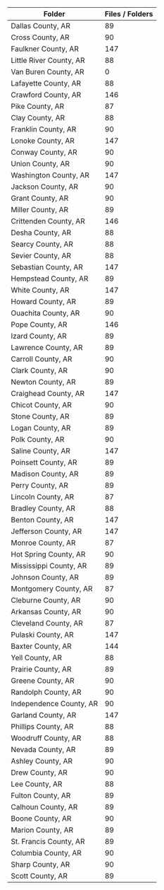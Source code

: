 | Folder                  |   Files / Folders |
|-------------------------|-------------------|
| Dallas County, AR       |                89 |
| Cross County, AR        |                90 |
| Faulkner County, AR     |               147 |
| Little River County, AR |                88 |
| Van Buren County, AR    |                 0 |
| Lafayette County, AR    |                88 |
| Crawford County, AR     |               146 |
| Pike County, AR         |                87 |
| Clay County, AR         |                88 |
| Franklin County, AR     |                90 |
| Lonoke County, AR       |               147 |
| Conway County, AR       |                90 |
| Union County, AR        |                90 |
| Washington County, AR   |               147 |
| Jackson County, AR      |                90 |
| Grant County, AR        |                90 |
| Miller County, AR       |                89 |
| Crittenden County, AR   |               146 |
| Desha County, AR        |                88 |
| Searcy County, AR       |                88 |
| Sevier County, AR       |                88 |
| Sebastian County, AR    |               147 |
| Hempstead County, AR    |                89 |
| White County, AR        |               147 |
| Howard County, AR       |                89 |
| Ouachita County, AR     |                90 |
| Pope County, AR         |               146 |
| Izard County, AR        |                89 |
| Lawrence County, AR     |                89 |
| Carroll County, AR      |                90 |
| Clark County, AR        |                90 |
| Newton County, AR       |                89 |
| Craighead County, AR    |               147 |
| Chicot County, AR       |                90 |
| Stone County, AR        |                89 |
| Logan County, AR        |                89 |
| Polk County, AR         |                90 |
| Saline County, AR       |               147 |
| Poinsett County, AR     |                89 |
| Madison County, AR      |                89 |
| Perry County, AR        |                89 |
| Lincoln County, AR      |                87 |
| Bradley County, AR      |                88 |
| Benton County, AR       |               147 |
| Jefferson County, AR    |               147 |
| Monroe County, AR       |                87 |
| Hot Spring County, AR   |                90 |
| Mississippi County, AR  |                89 |
| Johnson County, AR      |                89 |
| Montgomery County, AR   |                87 |
| Cleburne County, AR     |                90 |
| Arkansas County, AR     |                90 |
| Cleveland County, AR    |                87 |
| Pulaski County, AR      |               147 |
| Baxter County, AR       |               144 |
| Yell County, AR         |                88 |
| Prairie County, AR      |                89 |
| Greene County, AR       |                90 |
| Randolph County, AR     |                90 |
| Independence County, AR |                90 |
| Garland County, AR      |               147 |
| Phillips County, AR     |                88 |
| Woodruff County, AR     |                88 |
| Nevada County, AR       |                89 |
| Ashley County, AR       |                90 |
| Drew County, AR         |                90 |
| Lee County, AR          |                88 |
| Fulton County, AR       |                89 |
| Calhoun County, AR      |                89 |
| Boone County, AR        |                90 |
| Marion County, AR       |                89 |
| St. Francis County, AR  |                89 |
| Columbia County, AR     |                90 |
| Sharp County, AR        |                90 |
| Scott County, AR        |                89 |